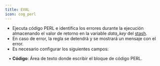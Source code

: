 ```yaml
---
title: EVAL
icon: cog_perl
---
```

* Ejecuta código PERL e identifica los errores durante la ejecución almacenando el valor de retorno en la variable *data_key* del [stash](Conceptos/stash).
* En caso de error, la regla se detendrá y se mostrará un mensaje con el error.
* Es necesario configurar los siguientes campos: <br />

&nbsp; &nbsp;• **Código**: Área de texto donde escribir el bloque de código PERL.



